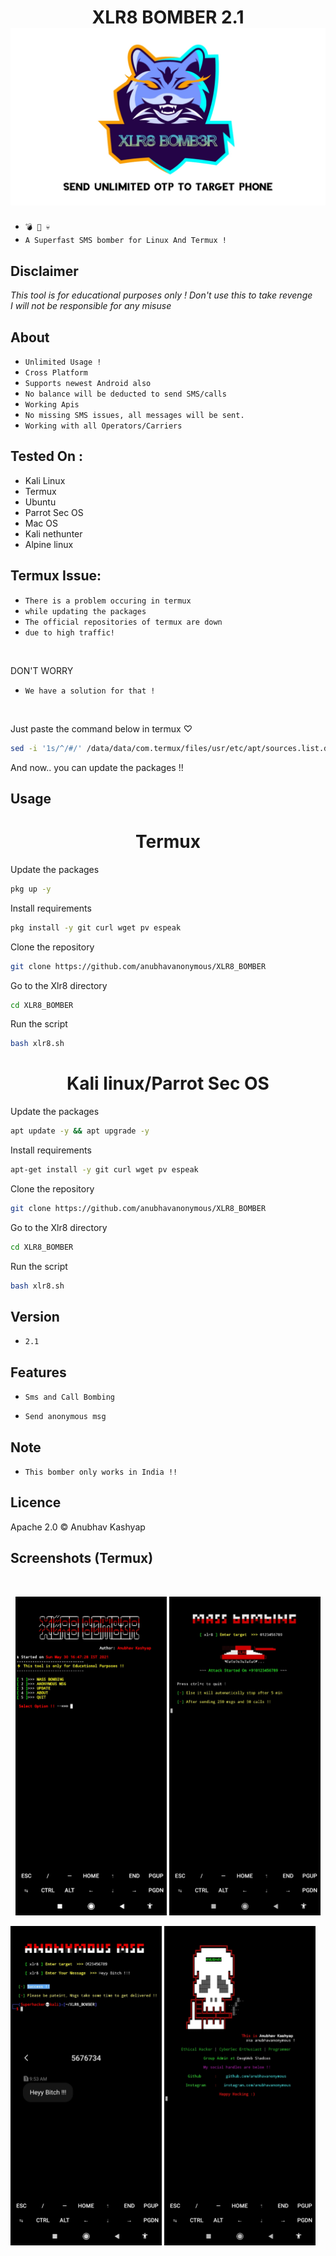 <h1 align="center">XLR8 BOMBER 2.1
<img src="logo.jpg"><br>
</h1>

* `💣 📱 💀`<br />
* `A Superfast SMS bomber for Linux And Termux !`

## Disclaimer
*This tool is for educational purposes only !*
_Don't use this to take revenge_<br />
*I will not be responsible for any misuse*

## About
* `Unlimited Usage !`
* `Cross Platform`
* `Supports newest Android also`
* `No balance will be deducted to send SMS/calls`
* `Working Apis`
* `No missing SMS issues, all messages will be sent.`
* `Working with all Operators/Carriers`

## Tested On :
<ul>
  <li>Kali Linux</li>
  <li>Termux</li>
  <li>Ubuntu</li>
  <li>Parrot Sec OS</li>
  <li>Mac OS</li>
  <li>Kali nethunter</li>
  <li>Alpine linux</li>
  
</ul>

## Termux Issue:
* `There is a problem occuring in termux`
* `while updating the packages`
* `The official repositories of termux are down`
* `due to high traffic!`
<br>

DON'T WORRY
* `We have a solution for that !`
<br>

Just paste the command below in termux ♡

```bash
sed -i '1s/^/#/' /data/data/com.termux/files/usr/etc/apt/sources.list.d/game.list && sed -i '1s/^/#/' /data/data/com.termux/files/usr/etc/apt/sources.list.d/science.list
```

And now.. you can update the packages !!

## Usage
<h1 align="center">Termux
</h1>

Update the packages
```bash
pkg up -y
```
Install requirements 
```bash
pkg install -y git curl wget pv espeak
```
Clone the repository
```bash
git clone https://github.com/anubhavanonymous/XLR8_BOMBER
```
Go to the Xlr8 directory
```bash
cd XLR8_BOMBER
```
Run the script
```bash
bash xlr8.sh
```

<h1 align="center">Kali linux/Parrot Sec OS
</h1>

Update the packages
```bash
apt update -y && apt upgrade -y
```
Install requirements 
```bash
apt-get install -y git curl wget pv espeak
```
Clone the repository
```bash
git clone https://github.com/anubhavanonymous/XLR8_BOMBER
```
Go to the Xlr8 directory
```bash
cd XLR8_BOMBER
```
Run the script
```bash
bash xlr8.sh
```
## Version
* `2.1`

## Features
* `Sms and Call Bombing`

* `Send anonymous msg`

## Note
* `This bomber only works in India !!`

## Licence
Apache 2.0 © Anubhav Kashyap


## Screenshots (Termux)

<br>
<p align="center">
<img width="48%" src="screenshots/IMG_20210531_101730.jpg"/>
<img width="48%" src="screenshots/IMG_20210530_164910.jpg"/>
</p>
<p align="centre">
<img width="48%" src="screenshots/IMG_20210530_165509.jpg"/>
<img width="48%" src="screenshots/IMG_20210530_165506.jpg"/>
</p>
